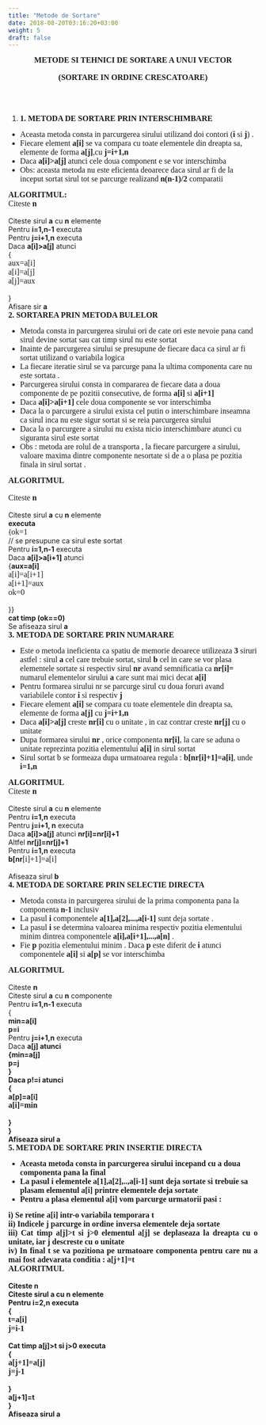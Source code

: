 ```yaml
---
title: "Metode de Sortare"
date: 2018-08-20T03:16:20+03:00
weight: 5
draft: false
---
```


<html>
  <body>
    <div class="wiki" id="content_view" style="display: block;">
<span style="display: block; text-align: center;"><span style="display: block; text-align: center;"><strong><span style="font-family: 'Times New Roman',serif; font-size: 12pt;">METODE SI TEHNICI DE SORTARE A UNUI VECTOR</span></strong></span></span><br />
<span style="display: block; text-align: center;"><span style="display: block; text-align: center;"><strong><span style="font-family: 'Times New Roman',serif; font-size: 12pt;">(SORTARE IN ORDINE CRESCATOARE)</span></strong></span></span><br />
<span style="display: block; text-align: center;"><br />
</span><br />
<ol><li><strong><span style="font-family: 'Times New Roman',serif; font-size: 12pt;">1.</span></strong> <strong><span style="font-family: 'Times New Roman',serif; font-size: 12pt;">METODA DE SORTARE PRIN INTERSCHIMBARE</span></strong></li></ol><ul><li><span style="font-family: 'Times New Roman',serif; font-size: 12pt;">Aceasta metoda consta in parcurgerea sirului utilizand doi contori (<strong>i</strong> si <strong>j</strong>) . </span></li><li><span style="font-family: 'Times New Roman',serif; font-size: 12pt;">Fiecare element <strong>a</strong></span><strong><span style="font-family: 'Times New Roman',serif; font-size: 12pt;">[i]</span></strong><span style="font-family: 'Times New Roman',serif; font-size: 12pt;"> se va compara cu toate elementele din dreapta sa, elemente de forma <strong>a[j]</strong>,cu <strong>j=i+1,n</strong></span></li><li><span style="font-family: 'Times New Roman',serif; font-size: 12pt;">Daca <strong>a[i]>a[j]</strong> atunci cele doua component e se vor interschimba</span></li><li><span style="font-family: 'Times New Roman',serif; font-size: 12pt;">Obs: aceasta metoda nu este eficienta deoarece daca sirul ar fi de la inceput sortat sirul tot se parcurge realizand <strong>n(n-1)/2</strong> comparatii </span></li></ul><span style="display: block; text-align: justify;"><strong><span style="font-family: 'Times New Roman',serif; font-size: 12pt;">ALGORITMUL:</span></strong></span><span style="display: block; text-align: justify;"><span style="font-family: 'Times New Roman',serif; font-size: 12pt;">Citeste <strong>n</strong></span></span><br />
Citeste sirul <strong>a</strong> cu <strong>n</strong> elemente<br />
Pentru <strong>i=1,n-1</strong> executa<br />
Pentru <strong>j=i+1,n</strong> executa<br />
Daca <strong>a[i]>a[j]</strong> atunci<br />
{<br />
<span style="display: block; text-align: justify;"><span style="font-family: 'Times New Roman',serif; font-size: 12pt;">aux=a[i]</span></span><span style="display: block; text-align: justify;"><span style="font-family: 'Times New Roman',serif; font-size: 12pt;">a[i]=a[j]</span></span><span style="display: block; text-align: justify;"><span style="font-family: 'Times New Roman',serif; font-size: 12pt;">a[j]=aux</span></span><br />
}<br />
Afisare sir <strong>a</strong><br />
<strong><span style="font-family: 'Times New Roman',serif; font-size: 12pt;">2.</span></strong> <strong><span style="font-family: 'Times New Roman',serif; font-size: 12pt;">SORTAREA PRIN METODA BULELOR</span></strong><br />
<ul><li><span style="font-family: 'Times New Roman',serif; font-size: 12pt;">Metoda consta in parcurgerea sirului ori de cate ori este nevoie pana cand sirul devine sortat sau cat timp sirul nu este sortat</span></li><li><span style="font-family: 'Times New Roman',serif; font-size: 12pt;">Inainte de parcurgerea sirului se presupune de fiecare daca ca sirul ar fi sortat utilizand o variabila logica</span></li><li><span style="font-family: 'Times New Roman',serif; font-size: 12pt;">La fiecare iteratie sirul se va parcurge pana la ultima componenta care nu este sortata .</span></li><li><span style="font-family: 'Times New Roman',serif; font-size: 12pt;">Parcurgerea sirului consta in compararea de fiecare data a doua componente de pe pozitii consecutive, de forma <strong>a[i]</strong> si <strong>a[i+1]</strong></span></li><li><span style="font-family: 'Times New Roman',serif; font-size: 12pt;">Daca <strong>a[i]>a[i+1]</strong> cele doua componente se vor interschimba</span></li><li><span style="font-family: 'Times New Roman',serif; font-size: 12pt;">Daca la o parcurgere a sirului exista cel putin o interschimbare inseamna ca sirul inca nu este sigur sortat si se reia parcurgerea sirului</span></li><li><span style="font-family: 'Times New Roman',serif; font-size: 12pt;">Daca la o parcurgere a sirului nu exista nicio interschimbare atunci cu siguranta sirul este sortat </span></li><li><span style="font-family: 'Times New Roman',serif; font-size: 12pt;">Obs : metoda are rolul de a transporta , la fiecare parcurgere a sirului, valoare maxima dintre componente nesortate si de a o plasa pe pozitia finala in sirul sortat . </span></li></ul><span style="display: block; text-align: justify;"><strong><span style="font-family: 'Times New Roman',serif; font-size: 12pt;">ALGORITMUL</span></strong></span><br />
<span style="display: block; text-align: justify;"><span style="font-family: 'Times New Roman',serif; font-size: 12pt;">Citeste <strong>n</strong></span></span><br />
Citeste sirul <strong>a</strong> cu <strong>n</strong> elemente<br />
<strong>executa</strong><br />
{<span style="font-family: 'Times New Roman',serif; font-size: 12pt;">ok=1</span><br />
// se presupune ca sirul este sortat<br />
Pentru <strong>i=1,n-1</strong> executa<br />
Daca <strong>a[i]>a[i+1]</strong> atunci<br />
{<strong>aux=a[i]</strong><br />
<span style="display: block; text-align: justify;"><span style="font-family: 'Times New Roman',serif; font-size: 12pt;">a[i]=a[i+1]</span></span><span style="display: block; text-align: justify;"><span style="font-family: 'Times New Roman',serif; font-size: 12pt;">a[i+1]=aux</span></span><span style="display: block; text-align: justify;"><span style="font-family: 'Times New Roman',serif; font-size: 12pt;">ok=0</span></span><br />
}}<br />
<strong>cat timp (ok==0)</strong><br />
Se afiseaza sirul <strong>a</strong><br />
<strong><span style="font-family: 'Times New Roman',serif; font-size: 12pt;">3.</span></strong> <strong><span style="font-family: 'Times New Roman',serif; font-size: 12pt;">METODA DE SORTARE PRIN NUMARARE</span></strong><br />
<ul><li><span style="font-family: 'Times New Roman',serif; font-size: 12pt;">Este o metoda ineficienta ca spatiu de memorie deoarece utilizeaza <strong>3</strong> siruri astfel : sirul <strong>a</strong> cel care trebuie sortat, sirul <strong>b</strong> cel in care se vor plasa elementele sortate si respectiv sirul <strong>nr</strong> avand semnificatia ca <strong>nr[i]=</strong> numarul elementelor sirului <strong>a</strong> care sunt mai mici decat <strong>a[i]</strong></span></li><li><span style="font-family: 'Times New Roman',serif; font-size: 12pt;">Pentru formarea sirului nr se parcurge sirul cu doua foruri avand variabilele contor <strong>i</strong> si respectiv <strong>j</strong> </span></li><li><span style="font-family: 'Times New Roman',serif; font-size: 12pt;">Fiecare element <strong>a[i]</strong> se compara cu toate elementele din dreapta sa, elemente de forma <strong>a[j]</strong> cu <strong>j=i+1,n</strong></span></li><li><span style="font-family: 'Times New Roman',serif; font-size: 12pt;">Daca <strong>a[i]>a[j]</strong> creste <strong>nr[i]</strong> cu o unitate , in caz contrar creste <strong>nr[j]</strong> cu o unitate</span></li><li><span style="font-family: 'Times New Roman',serif; font-size: 12pt;">Dupa formarea sirului <strong>nr</strong> , orice componenta <strong>nr[i]</strong>, la care se aduna o unitate reprezinta pozitia elementului <strong>a[i]</strong> in sirul sortat</span></li><li><span style="font-family: 'Times New Roman',serif; font-size: 12pt;">Sirul sortat b se formeaza dupa urmatoarea regula : <strong>b[nr</strong></span><strong><span style="font-family: 'Times New Roman',serif; font-size: 12pt;">[</span></strong><strong><span style="font-family: 'Times New Roman',serif; font-size: 12pt;">i]+1]=a[i]</span></strong><span style="font-family: 'Times New Roman',serif; font-size: 12pt;">, unde <strong>i=1,n</strong></span></li></ul><span style="display: block; text-align: justify;"><strong><span style="font-family: 'Times New Roman',serif; font-size: 12pt;">ALGORITMUL</span></strong></span><span style="display: block; text-align: justify;"><span style="font-family: 'Times New Roman',serif; font-size: 12pt;">Citeste <strong>n</strong></span></span><br />
Citeste sirul <strong>a</strong> cu <strong>n</strong> elemente<br />
Pentru <strong>i=1,n</strong> executa<br />
Pentru <strong>j=i+1, n</strong> executa<br />
Daca <strong>a[i]>a[j]</strong> atunci <strong>nr[i]=nr[i]+1</strong><br />
Altfel <strong>nr[j]=nr[j]+1</strong><br />
Pentru <strong>i=1,n</strong> executa<br />
<strong>b[nr</strong><span style="font-family: 'Times New Roman',serif; font-size: 12pt;">[i]+1]=a[i]</span><br />
<br />
Afiseaza sirul <strong>b</strong><br />
<strong><span style="font-family: 'Times New Roman',serif; font-size: 12pt;">4.</span></strong> <strong><span style="font-family: 'Times New Roman',serif; font-size: 12pt;">METODA DE SORTARE PRIN SELECTIE DIRECTA</span></strong><br />
<ul><li><span style="font-family: 'Times New Roman',serif; font-size: 12pt;">Metoda consta in parcurgerea sirului de la prima componenta pana la componenta <strong>n-1</strong> inclusiv</span></li><li><span style="font-family: 'Times New Roman',serif; font-size: 12pt;">La pasul <strong>i</strong> componentele <strong>a[1],a[2],...,a[i-1]</strong> sunt deja sortate . </span></li><li><span style="font-family: 'Times New Roman',serif; font-size: 12pt;">La pasul <strong>i</strong> se determina valoarea minima respectiv pozitia elementului minim dintrea componentele <strong>a[i],a[i+1],...,a[n]</strong> . </span></li><li><span style="font-family: 'Times New Roman',serif; font-size: 12pt;">Fie <strong>p</strong> pozitia elementului minim . Daca <strong>p</strong> este diferit de <strong>i</strong> atunci componentele <strong>a[i]</strong> si <strong>a[p]</strong> se vor interschimba </span></li></ul><span style="display: block; text-align: justify;"><strong><span style="font-family: 'Times New Roman',serif; font-size: 12pt;">ALGORITMUL</span></strong></span><br />
Citeste <strong>n</strong><br />
Citeste sirul <strong>a</strong> cu <strong>n</strong> componente<br />
Pentru <strong>i=1,n-1</strong> executa<br />
{<br />
<strong>min=a[i]</strong><br />
<strong>p=i</strong><br />
Pentru <strong>j=i+1,n</strong> executa<br />
Daca <strong>a[j]<min</strong> atunci<br />
{m<strong>in=a[j]</strong><br />
<strong>p=j</strong><br />
}<br />
Daca <strong>p!=i</strong> atunci<br />
{<br />
<strong>a[p]=a[i]</strong><br />
<span style="display: block; text-align: justify;"><span style="font-family: 'Times New Roman',serif; font-size: 12pt;">a[i]=min</span></span><br />
}<br />
}<br />
Afiseaza sirul <strong>a</strong><br />
<strong><span style="font-family: 'Times New Roman',serif; font-size: 12pt;">5.</span></strong> <strong><span style="font-family: 'Times New Roman',serif; font-size: 12pt;">METODA DE SORTARE PRIN INSERTIE DIRECTA</span></strong><br />
<ul><li><span style="font-family: 'Times New Roman',serif; font-size: 12pt;">Aceasta metoda consta in parcurgerea sirului incepand cu a doua componenta pana la final</span></li><li><span style="font-family: 'Times New Roman',serif; font-size: 12pt;">La pasul <strong>i</strong> elementele <strong>a[1],a[2],..,a[i-1]</strong> sunt deja sortate si trebuie sa plasam elementul <strong>a[i]</strong> printre elementele deja sortate </span></li><li><span style="font-family: 'Times New Roman',serif; font-size: 12pt;">Pentru a plasa elementul <strong>a[i]</strong> vom parcurge urmatorii pasi :</span></li></ul><span style="display: block; text-align: justify;"><span style="font-family: 'Times New Roman',serif; font-size: 12pt;">i) Se retine <strong>a[i]</strong> intr-o variabila temporara <strong>t</strong></span></span><span style="display: block; text-align: justify;"><span style="font-family: 'Times New Roman',serif; font-size: 12pt;">ii) Indicele <strong>j</strong> parcurge in ordine inversa elementele deja sortate</span></span><span style="display: block; text-align: justify;"><span style="font-family: 'Times New Roman',serif; font-size: 12pt;">iii) Cat timp <strong>a[j]>t</strong> si <strong>j>0</strong> elementul <strong>a[j]</strong> se deplaseaza la dreapta cu o unitate, iar <strong>j</strong> descreste cu o unitate</span></span><span style="display: block; text-align: justify;"><span style="font-family: 'Times New Roman',serif; font-size: 12pt;">iv) In final <strong>t</strong> se va pozitiona pe urmatoare componenta pentru care nu a mai fost adevarata conditia : <strong>a[j+1]=t</strong></span></span><span style="display: block; text-align: justify;"><strong><span style="font-family: 'Times New Roman',serif; font-size: 12pt;">ALGORITMUL</span></strong></span><br />
Citeste <strong>n</strong><br />
Citeste sirul <strong>a</strong> cu <strong>n</strong> elemente<br />
Pentru <strong>i=2,n</strong> executa<br />
{<br />
<span style="display: block; text-align: justify;"><span style="font-family: 'Times New Roman',serif; font-size: 12pt;">t=a[i]</span></span><span style="display: block; text-align: justify;"><span style="font-family: 'Times New Roman',serif; font-size: 12pt;">j=i-1</span></span><br />
Cat timp <strong>a[j]>t</strong> si <strong>j>0</strong> executa<br />
{<br />
<span style="display: block; text-align: justify;"><span style="font-family: 'Times New Roman',serif; font-size: 12pt;">a[j+1]=a[j]</span></span><span style="display: block; text-align: justify;"><span style="font-family: 'Times New Roman',serif; font-size: 12pt;">j=j-1</span></span><br />
}<br />
<strong>a[j+1]=t</strong><br />
}<br />
Afiseaza sirul <strong>a</strong>
    </div>
  </body>
</html>